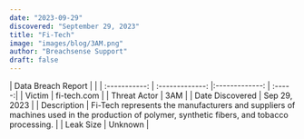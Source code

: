 ```yaml
---
date: "2023-09-29"
discovered: "September 29, 2023"
title: "Fi-Tech"
image: "images/blog/3AM.png"
author: "Breachsense Support"
draft: false
---
```


| Data Breach Report           |              | 
| :-----------: | :-------------:     |:-------------:    | :-----:|
| Victim      | fi-tech.com      | 
| Threat Actor      | 3AM      | 
| Date Discovered      | Sep 29, 2023      | 
| Description      | Fi-Tech represents the manufacturers and suppliers of machines used in the production of polymer, synthetic fibers, and tobacco processing.      | 
| Leak Size      | Unknown      | 

